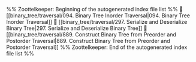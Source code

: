 %% Zoottelkeeper: Beginning of the autogenerated index file list  %%
📄 [[binary_tree/traversal/094. Binary Tree Inorder Traversal|094. Binary Tree Inorder Traversal]]
📄 [[binary_tree/traversal/297. Serialize and Deserialize Binary Tree|297. Serialize and Deserialize Binary Tree]]
📄 [[binary_tree/traversal/889. Construct Binary Tree from Preorder and Postorder Traversal|889. Construct Binary Tree from Preorder and Postorder Traversal]]
%% Zoottelkeeper: End of the autogenerated index file list  %%
